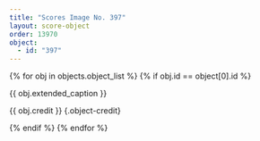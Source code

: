 ```yaml
---
title: "Scores Image No. 397"
layout: score-object
order: 13970
object:
  - id: "397"
---
```


{% for obj in objects.object_list %}
{% if obj.id == object[0].id %}

{{ obj.extended_caption }}

{{ obj.credit }} {.object-credit}

{% endif %}
{% endfor %}
